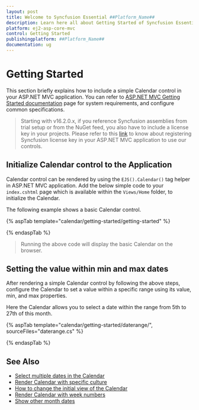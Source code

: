```yaml
---
layout: post
title: Welcome to Syncfusion Essential ##Platform_Name##
description: Learn here all about Getting Started of Syncfusion Essential ##Platform_Name## widgets based on HTML5 and jQuery.
platform: ej2-asp-core-mvc
control: Getting Started
publishingplatform: ##Platform_Name##
documentation: ug
---
```



# Getting Started

This section briefly explains how to include a simple Calendar control in your ASP.NET MVC application. You can refer to [ASP.NET MVC Getting Started documentation](../../getting-started/) page for system requirements, and configure common specifications.

> Starting with v16.2.0.x, if you reference Syncfusion assemblies from trial setup or from the NuGet feed, you also have to include a license key in your projects. Please refer to this [link](https://help.syncfusion.com/common/essential-studio/licensing/license-key#aspnet-mvc) to know about registering Syncfusion license key in your ASP.NET MVC application to use our controls.

## Initialize Calendar control to the Application

Calendar control can be rendered by using the `EJS().Calendar()` tag helper in ASP.NET MVC application. Add the below simple code to your `index.cshtml` page which is available within the `Views/Home` folder, to initialize the Calendar.

The following example shows a basic Calendar control.

{% aspTab template="calendar/getting-started/getting-started" %}

{% endaspTab %}

> Running the above code will display the basic Calendar on the browser.

## Setting the value within min and max dates

After rendering a simple Calendar control by following the above steps, configure the Calendar to set a value within a specific range using its value, min, and max properties.

Here the Calendar allows you to select a date within the range from 5th to 27th of this month.

{% aspTab template="calendar/getting-started/daterange/", sourceFiles="daterange.cs" %}

{% endaspTab %}

## See Also

* [Select multiple dates in the Calendar](./multi-select)
* [Render Calendar with specific culture](./globalization)
* [How to change the initial view of the Calendar](./calendar-views)
* [Render Calendar with week numbers](./how-to/render-the-calendar-with-week-numbers)
* [Show other month dates](./how-to/show-dates-of-other-months)